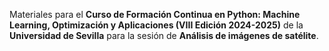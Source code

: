Materiales para el **Curso de Formación Continua en Python: Machine Learning, Optimización y Aplicaciones (VIII Edición 2024-2025)** de la **Universidad de Sevilla** para la sesión de **Análisis de imágenes de satélite**.
